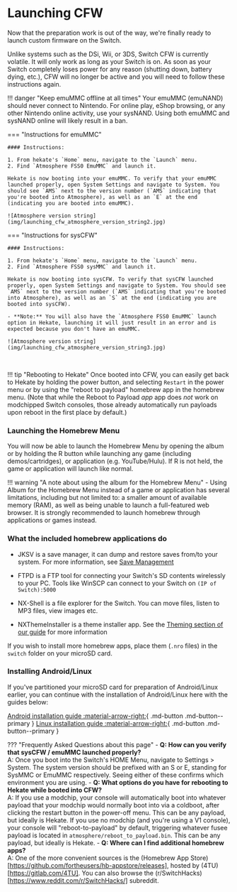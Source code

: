 # Launching CFW

Now that the preparation work is out of the way, we're finally ready to launch custom firmware on the Switch.

Unlike systems such as the DSi, Wii, or 3DS, Switch CFW is currently volatile. It will only work as long as your Switch is on. As soon as your Switch completely loses power for any reason (shutting down, battery dying, etc.), CFW will no longer be active and you will need to follow these instructions again.

!!! danger "Keep emuMMC offline at all times"
    Your emuMMC (emuNAND) should never connect to Nintendo. For online play, eShop browsing, or any other Nintendo online activity, use your sysNAND. Using both emuMMC and sysNAND online will likely result in a ban.

=== "Instructions for emuMMC"

    #### Instructions:

    1. From hekate's `Home` menu, navigate to the `Launch` menu.
    2. Find `Atmosphere FSS0 EmuMMC` and launch it.

    Hekate is now booting into your emuMMC. To verify that your emuMMC launched properly, open System Settings and navigate to System. You should see `AMS` next to the version number (`AMS` indicating that you're booted into Atmosphere), as well as an `E` at the end (indicating you are booted into emuMMC).

    ![Atmosphere version string](img/launching_cfw_atmosphere_version_string2.jpg)

=== "Instructions for sysCFW"

    #### Instructions:

    1. From hekate's `Home` menu, navigate to the `Launch` menu.
    2. Find `Atmosphere FSS0 sysMMC` and launch it.

    Hekate is now booting into sysCFW. To verify that sysCFW launched properly, open System Settings and navigate to System. You should see `AMS` next to the version number (`AMS` indicating that you're booted into Atmosphere), as well as an `S` at the end (indicating you are booted into sysCFW).

    - **Note:** You will also have the `Atmosphere FSS0 EmuMMC` launch option in Hekate, launching it will just result in an error and is expected because you don't have an emuMMC.

    ![Atmosphere version string](img/launching_cfw_atmosphere_version_string3.jpg)

&nbsp;

!!! tip "Rebooting to Hekate"
    Once booted into CFW, you can easily get back to Hekate by holding the power button, and selecting `Restart` in the power menu or by using the "reboot to payload" homebrew app in the homebrew menu. (Note that while the Reboot to Payload *app* app does *not* work on modchipped Switch consoles, those already automatically run payloads upon reboot in the first place by default.)

### **Launching the Homebrew Menu**

You will now be able to launch the Homebrew Menu by opening the album or by holding the R button while launching any game (including demos/cartridges), or application (e.g. YouTube/Hulu). If R is not held, the game or application will launch like normal.

!!! warning "A note about using the album for the Homebrew Menu"
    - Using Album for the Homebrew Menu instead of a game or application has several limitations, including but not limited to: a smaller amount of available memory (RAM), as well as being unable to launch a full-featured web browser. It is strongly recommended to launch homebrew through applications or games instead.


### **What the included homebrew applications do**

- JKSV is a save manager, it can dump and restore saves from/to your system. For more information, see [Save Management](../../extras/save_management.md)

- FTPD is a FTP tool for connecting your Switch's SD contents wirelessly to your PC. Tools like WinSCP can connect to your Switch on `(IP of Switch):5000`

- NX-Shell is a file explorer for the Switch. You can move files, listen to MP3 files, view images etc.

- NXThemeInstaller is a theme installer app. See the [Theming section of our guide](../../extras/theming.md) for more information


If you wish to install more homebrew apps, place them (`.nro` files) in the `switch` folder on your microSD card.

### **Installing Android/Linux**

If you've partitioned your microSD card for preparation of Android/Linux earlier, you can continue with the installation of Android/Linux here with the guides below:

[Android installation guide :material-arrow-right:](../../extras/installing_android.md){ .md-button .md-button--primary } [Linux installation guide :material-arrow-right:](../../extras/installing_linux.md){ .md-button .md-button--primary }

??? "Frequently Asked Questions about this page"
      - **Q: How can you verify that sysCFW / emuMMC launched properly?** <br>
          A: Once you boot into the Switch's HOME Menu, navigate to Settings > System. The system version should be prefixed with an S or E, standing for SysMMC or EmuMMC respectively. Seeing either of these confirms which environment you are using.
      - **Q: What options do you have for rebooting to Hekate while booted into CFW?** <br>
          A: If you use a modchip, your console will automatically boot into whatever payload that your modchip would normally boot into via a coldboot, after clicking the restart button in the power-off menu. This can be any payload, but ideally is Hekate.
          If you use no modchip (and you're using a V1 console), your console will "reboot-to-payload" by default, triggering whatever fusee payload is located in `atmosphere/reboot_to_payload.bin`. This can be any payload, but ideally is Hekate.
      - **Q: Where can I find additional homebrew apps?** <br>
          A: One of the more convenient sources is the (Homebrew App Store)[https://github.com/fortheusers/hb-appstore/releases], hosted by (4TU)[https://gitlab.com/4TU]. You can also browse the (r/SwitchHacks)[https://www.reddit.com/r/SwitchHacks/] subreddit.
